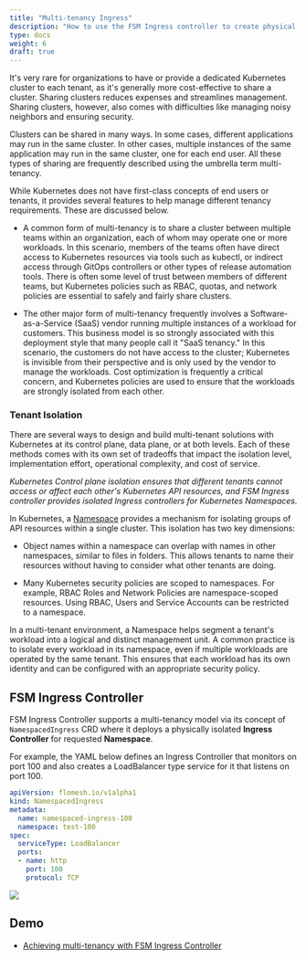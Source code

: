 ```yaml
---
title: "Multi-tenancy Ingress"
description: "How to use the FSM Ingress controller to create physical isolation of Ingress controllers when hosting multiple tenants in your Kubernetes cluster"
type: docs
weight: 6
draft: true
---
```


It's very rare for organizations to have or provide a dedicated Kubernetes cluster to each tenant, as it's generally more cost-effective to share a cluster. Sharing clusters reduces expenses and streamlines management. Sharing clusters, however, also comes with difficulties like managing noisy neighbors and ensuring security.

Clusters can be shared in many ways. In some cases, different applications may run in the same cluster. In other cases, multiple instances of the same application may run in the same cluster, one for each end user. All these types of sharing are frequently described using the umbrella term multi-tenancy.

While Kubernetes does not have first-class concepts of end users or tenants, it provides several features to help manage different tenancy requirements. These are discussed below.

* A common form of multi-tenancy is to share a cluster between multiple teams within an organization, each of whom may operate one or more workloads.  In this scenario, members of the teams often have direct access to Kubernetes resources via tools such as kubectl, or indirect access through GitOps controllers or other types of release automation tools. There is often some level of trust between members of different teams, but Kubernetes policies such as RBAC, quotas, and network policies are essential to safely and fairly share clusters.

* The other major form of multi-tenancy frequently involves a Software-as-a-Service (SaaS) vendor running multiple instances of a workload for customers. This business model is so strongly associated with this deployment style that many people call it "SaaS tenancy." In this scenario, the customers do not have access to the cluster; Kubernetes is invisible from their perspective and is only used by the vendor to manage the workloads. Cost optimization is frequently a critical concern, and Kubernetes policies are used to ensure that the workloads are strongly isolated from each other.

### Tenant Isolation

There are several ways to design and build multi-tenant solutions with Kubernetes at its control plane, data plane, or at both levels. Each of these methods comes with its own set of tradeoffs that impact the isolation level, implementation effort, operational complexity, and cost of service.

_Kubernetes Control plane isolation ensures that different tenants cannot access or affect each other's Kubernetes API resources, and FSM Ingress controller provides isolated Ingress controllers for Kubernetes Namespaces._

In Kubernetes, a [Namespace](https://kubernetes.io/docs/concepts/overview/working-with-objects/namespaces) provides a mechanism for isolating groups of API resources within a single cluster. This isolation has two key dimensions:

* Object names within a namespace can overlap with names in other namespaces, similar to files in folders. This allows tenants to name their resources without having to consider what other tenants are doing.

* Many Kubernetes security policies are scoped to namespaces. For example, RBAC Roles and Network Policies are namespace-scoped resources. Using RBAC, Users and Service Accounts can be restricted to a namespace.

In a multi-tenant environment, a Namespace helps segment a tenant's workload into a logical and distinct management unit. A common practice is to isolate every workload in its namespace, even if multiple workloads are operated by the same tenant. This ensures that each workload has its own identity and can be configured with an appropriate security policy.


## FSM Ingress Controller

FSM Ingress Controller supports a multi-tenancy model via its concept of `NamespacedIngress` CRD where it deploys a physically isolated **Ingress Controller** for requested **Namespace**.

For example, the YAML below defines an Ingress Controller that monitors on port 100 and also creates a LoadBalancer type service for it that listens on port 100.

```yaml
apiVersion: flomesh.io/v1alpha1
kind: NamespacedIngress
metadata:
  name: namespaced-ingress-100
  namespace: test-100
spec:
  serviceType: LoadBalancer
  ports:
  - name: http
    port: 100
    protocol: TCP
```

![](/docs/images/ingress/multitenant/multi-tenant.png)

## Demo

- [Achieving multi-tenancy with FSM Ingress Controller](/demos/ingress/ingress_multitenant)